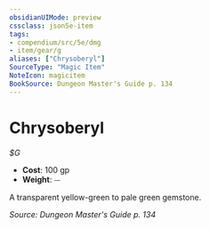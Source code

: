```yaml
---
obsidianUIMode: preview
cssclass: json5e-item
tags:
- compendium/src/5e/dmg
- item/gear/g
aliases: ["Chrysoberyl"]
SourceType: "Magic Item"
NoteIcon: magicitem
BookSource: Dungeon Master's Guide p. 134
---
```

# Chrysoberyl
*$G*  

- **Cost**: 100 gp
- **Weight**: ⏤

A transparent yellow-green to pale green gemstone.

*Source: Dungeon Master's Guide p. 134*